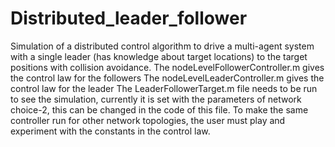# Distributed_leader_follower
Simulation of a distributed control algorithm to drive a multi-agent system with a single leader (has knowledge about target locations) to the target positions with collision avoidance. 
The nodeLevelFollowerController.m gives the control law for the followers
The nodeLevelLeaderController.m gives the control law for the leader
The LeaderFollowerTarget.m file needs to be run to see the simulation, currently it is set with the parameters of network choice-2, this can be changed in the code of this file. To make the same controller run for other network topologies, the user must play and experiment with the constants in the control law.
